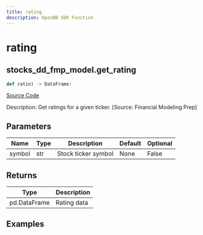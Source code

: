 ```yaml
---
title: rating
description: OpenBB SDK Function
---
```

# rating

## stocks_dd_fmp_model.get_rating

```python
def ratin) -> DataFrame:
```
[Source Code](https://github.com/OpenBB-finance/OpenBBTerminal/tree/main/openbb_terminal/decorators.py#L16)

Description: Get ratings for a given ticker. [Source: Financial Modeling Prep]

## Parameters

| Name | Type | Description | Default | Optional |
| ---- | ---- | ----------- | ------- | -------- |
| symbol | str | Stock ticker symbol | None | False |

## Returns

| Type | Description |
| ---- | ----------- |
| pd.DataFrame | Rating data |

## Examples

